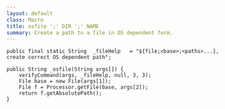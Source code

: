 ```yaml
---
layout: default
class: Macro
title: osfile ';' DIR ';' NAME
summary: Create a path to a file in OS dependent form.
---
```



	public final static String	_fileHelp	= "${file;<base>;<paths>...}, create correct OS dependent path";

	public String _osfile(String args[]) {
		verifyCommand(args, _fileHelp, null, 3, 3);
		File base = new File(args[1]);
		File f = Processor.getFile(base, args[2]);
		return f.getAbsolutePath();
	}
